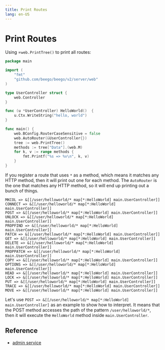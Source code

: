 ```yaml
---
title: Print Routes
lang: en-US
---
```


# Print Routes

Using =`web.PrintTree()` to print all routes:

```go
package main

import (
	"fmt"
	"github.com/beego/beego/v2/server/web"
)

type UserController struct {
	web.Controller
}

func (u *UserController) HelloWorld()  {
	u.Ctx.WriteString("hello, world")
}

func main() {
	web.BConfig.RouterCaseSensitive = false
	web.AutoRouter(&UserController{})
	tree := web.PrintTree()
	methods := tree["Data"].(web.M)
	for k, v := range methods {
		fmt.Printf("%s => %v\n", k, v)
	}
}
```

If you register a route that uses `*` as a method, which means it matches any HTTP method, then it will print out one for each method. The `AutoRouter` is the one that matches any HTTP method, so it will end up printing out a bunch of things.

```shell
MKCOL => &[[/user/helloworld/* map[*:HelloWorld] main.UserController]]
CONNECT => &[[/user/helloworld/* map[*:HelloWorld] main.UserController]]
POST => &[[/user/helloworld/* map[*:HelloWorld] main.UserController]]
UNLOCK => &[[/user/helloworld/* map[*:HelloWorld] main.UserController]]
PROPFIND => &[[/user/helloworld/* map[*:HelloWorld] main.UserController]]
PATCH => &[[/user/helloworld/* map[*:HelloWorld] main.UserController]]
GET => &[[/user/helloworld/* map[*:HelloWorld] main.UserController]]
DELETE => &[[/user/helloworld/* map[*:HelloWorld] main.UserController]]
PROPPATCH => &[[/user/helloworld/* map[*:HelloWorld] main.UserController]]
COPY => &[[/user/helloworld/* map[*:HelloWorld] main.UserController]]
OPTIONS => &[[/user/helloworld/* map[*:HelloWorld] main.UserController]]
HEAD => &[[/user/helloworld/* map[*:HelloWorld] main.UserController]]
LOCK => &[[/user/helloworld/* map[*:HelloWorld] main.UserController]]
PUT => &[[/user/helloworld/* map[*:HelloWorld] main.UserController]]
TRACE => &[[/user/helloworld/* map[*:HelloWorld] main.UserController]]
MOVE => &[[/user/helloworld/* map[*:HelloWorld] main.UserController]]
```

Let's use `POST => &[[/user/helloworld/* map[*:HelloWorld] main.UserController]` as an example to show how to interpret.
It means that the POST method accesses the path of the pattern `/user/helloworld/*`, then it will execute the `HelloWorld` method inside `main.UserController`.

## Reference

- [admin service](../admin/README.md)
